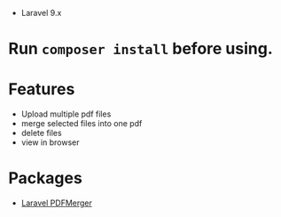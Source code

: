 - Laravel 9.x

# Run `composer install` before using.

# Features
- Upload multiple pdf files
- merge selected files into one pdf
- delete files
- view in browser

# Packages
- [Laravel PDFMerger](https://github.com/Webklex/laravel-pdfmerger)
